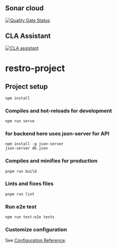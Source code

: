 ## Sonar cloud
[![Quality Gate Status](https://sonarcloud.io/api/project_badges/measure?project=nabim777_practice_vue&metric=alert_status)](https://sonarcloud.io/summary/new_code?id=nabim777_practice_vue)

## CLA Assistant
[![CLA assistant](https://cla-assistant.io/readme/badge/nabim777/practice_vue)](https://cla-assistant.io/nabim777/practice_vue)


# restro-project

## Project setup
```
npm install
```

### Compiles and hot-reloads for development
```
npm run serve
```

### for backend here uses json-server for API
```
npm install -g json-server
json-server db.json
```

### Compiles and minifies for production
```
pnpm run build
```

### Lints and fixes files
```
pnpm run lint
```

### Run e2e test
```
npm run test:e2e tests
```

### Customize configuration
See [Configuration Reference](https://cli.vuejs.org/config/).
